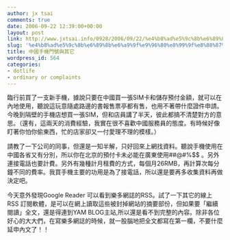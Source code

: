 ```yaml
---
author: jx tsai
comments: true
date: 2006-09-22 12:39:00+00:00
layout: post
link: http://www.jxtsai.info/0928/2006/09/22/%e4%b8%ad%e5%9c%8b%e6%89%8b%e6%a9%9f%e9%96%80%e8%99%9f%e8%88%87%e5%85%b6%e5%ae%83/
slug: '%e4%b8%ad%e5%9c%8b%e6%89%8b%e6%a9%9f%e9%96%80%e8%99%9f%e8%88%87%e5%85%b6%e5%ae%83'
title: 中國手機門號與其它
wordpress_id: 564
categories:
- dotlife
- ordinary or complaints
---
```


臨行前買了一支新手機，據說只要在中國買一張SIM卡和儲存預付金額，就可以在內地使用，聽說這玩意隨處路邊的書報售票亭都有售，也用不著帶什麼證件申請。今晚到隔壁的手機店想買一張SIM，但和店員講了半天，彼此都搞不清楚對方的意思。（還有，這兩天的消費經驗，我實在很不喜歡中國服務員的態度。有時候好像盯著你怕你偷東西，忙的店家卻又一付愛理不理的模樣。）

請教了一下公司的同事，但還是一知半解，只好回來上網找資料。聽說手機使用在中國各省又有分別，所以你在北京的預付卡未必能在廣東使用##@#%$$ 。另外連接電話也要計費。另外有幾種計月租費的方式，每個月26RMB，再計算次每分鐘不同的費率。我買手機主要的功用是為了接電話，所以還是要再多收集資料再做決定吧。

今天意外發現Google Reader 可以看到樂多網誌的RSS。試了一下其它的線上RSS 訂閱軟體，是可以在網上讀取這些被封掉網站的摘要部份，但如果要「繼續閱讀」全文，還是得連到YAM BLOG主站,所以還是看不到完整的內容。除非各位好心的大大們，在寫樂多網誌的時候，就一股腦地把全文都寫在第一欄，不要什麼延申內文了！！
